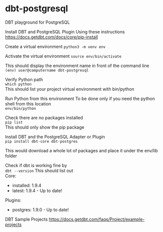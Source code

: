 # dbt-postgresql
DBT playground for PostgreSQL

Install DBT and PostgreSQL Plugin
Using these instructions
https://docs.getdbt.com/docs/core/pip-install

Create a virtual environment
`python3 -m venv env`

Activate the virtual environment
`source env/bin/activate`

This should display the environment name in front of the command line  
`(env) user@computername dbt-postgresql`


Verify Python path  
`which python`  
This should list your project virtual environment with bin/python  

Run Python from this environment
To be done only if you need the python shell from this location  
`env/bin/python`

Check there are no packages installed   
`pip list`  
This should only show the pip package 


Install DBT and the PostgreSQL Adapter or Plugin  
`pip install dbt-core dbt-postgres`

This would download a whole lot of packages and place it under the env/lib folder

Check if dbt is working fine by  
`dbt --version`
This should list out  
Core:
  - installed: 1.9.4
  - latest:    1.9.4 - Up to date!

Plugins:
  - postgres: 1.9.0 - Up to date!

DBT Sample Projects
https://docs.getdbt.com/faqs/Project/example-projects




